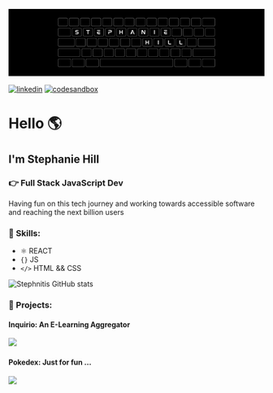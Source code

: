 ![stephanie hill in keyboard outline](https://github.com/stephnitis/stephnitis/blob/main/github-banner.png)

[<img src='https://cdn.jsdelivr.net/npm/simple-icons@3.0.1/icons/linkedin.svg' alt='linkedin' height='40'>](https://www.linkedin.com/in/stephnihill/) [<img src='https://cdn.jsdelivr.net/npm/simple-icons@3.0.1/icons/codesandbox.svg' alt='codesandbox' height='40'>](https://codesandbox.io/u/stephnitis)  
<!-- [<img src='https://cdn.jsdelivr.net/npm/simple-icons@3.0.1/icons/instagram.svg' alt='instagram' height='40'>](https://www.instagram.com/stephnitis/) -->

# Hello 🌎

## I'm Stephanie Hill

### 👉 Full Stack JavaScript Dev

Having fun on this tech journey and working towards accessible software and reaching the next billion users

### 💾 Skills: 

- ⚛️ REACT 
- `{}` JS
- `</>` HTML && CSS

![Stephnitis GitHub stats](https://github-readme-stats.vercel.app/api?username=stephnitis&show_icons=true&theme=nightowl) 

### 💾 Projects:

#### Inquirio: An E-Learning Aggregator
<img src="https://github.com/stephnitis/stephnitis/blob/main/inquirio.gif" width="400">

#### Pokedex: Just for fun ...
<img src="https://github.com/stephnitis/stephnitis/blob/main/Pokedex_demo.gif" width="300">
